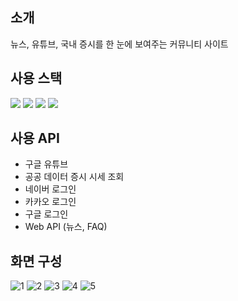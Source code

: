 ## 소개
뉴스, 유튜브, 국내 증시를 한 눈에 보여주는 커뮤니티 사이트

## 사용 스택
<img src="https://img.shields.io/badge/React-007396?style=flat-square&logo=React&logoColor=white"> <img src="https://img.shields.io/badge/Javascript-F7DF1E?style=flat-square&logo=javascript&logoColor=black"> <img src="https://img.shields.io/badge/Bootstrap-7952B3?style=flat-square&logo=Bootstrap&logoColor=white"> <img src="https://img.shields.io/badge/Github-181717?style=flat-square&logo=github&logoColor=white">

## 사용 API
- 구글 유튜브
- 공공 데이터 증시 시세 조회
- 네이버 로그인
- 카카오 로그인
- 구글 로그인
- Web API (뉴스, FAQ)

## 화면 구성
![1](https://user-images.githubusercontent.com/13326651/196131291-e2ab1c31-7f82-4a83-8e18-8a54bf3edc0e.PNG)
![2](https://user-images.githubusercontent.com/13326651/196131303-0686f114-c1e8-4211-ae54-8cf3d85d668d.PNG)
![3](https://user-images.githubusercontent.com/13326651/196131328-024b908f-f398-4f8d-97d8-efdff80a52c2.PNG)
![4](https://user-images.githubusercontent.com/13326651/196131333-b236a367-22f6-4003-a2db-14592d4bdc37.PNG)
![5](https://user-images.githubusercontent.com/13326651/196131335-928026b9-ce32-4002-96e7-68abd732c52d.PNG)

